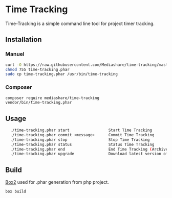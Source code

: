 # Time Tracking
Time-Tracking is a simple command line tool for project timer tracking.
## Installation
### Manuel
```bash
curl -O https://raw.githubusercontent.com/Mediashare/time-tracking/master/time-tracking.phar
chmod 755 time-tracking.phar
sudo cp time-tracking.phar /usr/bin/time-tracking
```
### Composer
```bash
composer require mediashare/time-tracking
vendor/bin/time-tracking.phar
```
## Usage
```bash
  ./time-tracking.phar start                 Start Time Tracking
  ./time-tracking.phar commit <message>      Commit Time Tracking
  ./time-tracking.phar stop                  Stop Time Tracking
  ./time-tracking.phar status                Status Time Tracking
  ./time-tracking.phar end                   End Time Tracking (Archive session)
  ./time-tracking.phar upgrade               Download latest version of Time Tracking
```
## Build
[Box2](https://github.com/box-project/box2) used for .phar generation from php project. 
```bash
box build
```